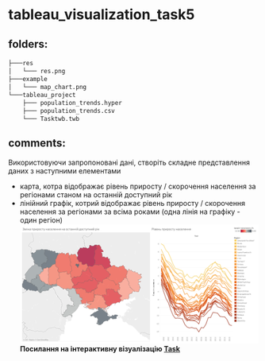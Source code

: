 # tableau_visualization_task5 

## folders: 
```
├───res
│   └─── res.png
├───example
│   └─── map_chart.png
└───tableau_project
    ├─── population_trends.hyper
    ├─── population_trends.csv
    └─── Tasktwb.twb
```
## comments:
Використовуючи запропоновані дані, створіть складне представлення даних з наступними елементами
- карта, котра відображає рівень приросту / скорочення населення за регіонами станом на останній доступний рік
- лінійний графік, котрий відображає рівень приросту / скорочення населення за регіонами за всіма роками (одна лінія на графіку - один регіон)  
![res/res.png](/res/res.png?raw=true)  
**Посилання на інтерактивну візуалізацію [Task](https://public.tableau.com/views/Task5_16397473053530/Dashboard1?:language=en-US&publish=yes&:display_count=n&:origin=viz_share_link)**
